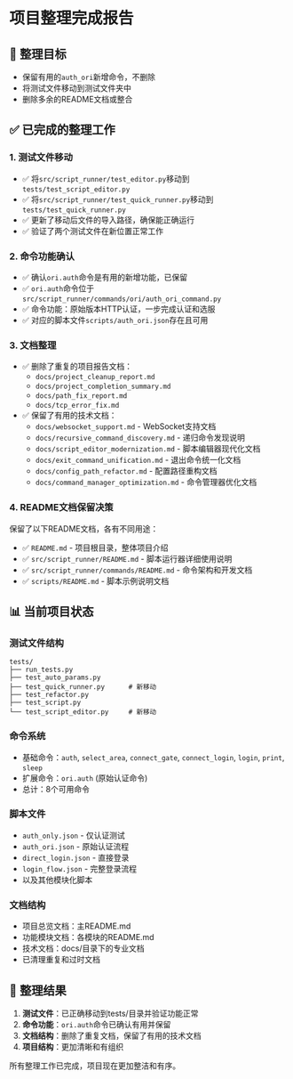 # 项目整理完成报告

## 🎯 整理目标
- 保留有用的`auth_ori`新增命令，不删除
- 将测试文件移动到测试文件夹中
- 删除多余的README文档或整合

## ✅ 已完成的整理工作

### 1. 测试文件移动
- ✅ 将`src/script_runner/test_editor.py`移动到`tests/test_script_editor.py`
- ✅ 将`src/script_runner/test_quick_runner.py`移动到`tests/test_quick_runner.py`
- ✅ 更新了移动后文件的导入路径，确保能正确运行
- ✅ 验证了两个测试文件在新位置正常工作

### 2. 命令功能确认
- ✅ 确认`ori.auth`命令是有用的新增功能，已保留
- ✅ `ori.auth`命令位于`src/script_runner/commands/ori/auth_ori_command.py`
- ✅ 命令功能：原始版本HTTP认证，一步完成认证和选服
- ✅ 对应的脚本文件`scripts/auth_ori.json`存在且可用

### 3. 文档整理
- ✅ 删除了重复的项目报告文档：
  - `docs/project_cleanup_report.md`
  - `docs/project_completion_summary.md`
  - `docs/path_fix_report.md`
  - `docs/tcp_error_fix.md`
- ✅ 保留了有用的技术文档：
  - `docs/websocket_support.md` - WebSocket支持文档
  - `docs/recursive_command_discovery.md` - 递归命令发现说明
  - `docs/script_editor_modernization.md` - 脚本编辑器现代化文档
  - `docs/exit_command_unification.md` - 退出命令统一化文档
  - `docs/config_path_refactor.md` - 配置路径重构文档
  - `docs/command_manager_optimization.md` - 命令管理器优化文档

### 4. README文档保留决策
保留了以下README文档，各有不同用途：
- ✅ `README.md` - 项目根目录，整体项目介绍
- ✅ `src/script_runner/README.md` - 脚本运行器详细使用说明
- ✅ `src/script_runner/commands/README.md` - 命令架构和开发文档
- ✅ `scripts/README.md` - 脚本示例说明文档

## 📊 当前项目状态

### 测试文件结构
```
tests/
├── run_tests.py
├── test_auto_params.py
├── test_quick_runner.py      # 新移动
├── test_refactor.py
├── test_script.py
└── test_script_editor.py     # 新移动
```

### 命令系统
- 基础命令：`auth`, `select_area`, `connect_gate`, `connect_login`, `login`, `print`, `sleep`
- 扩展命令：`ori.auth` (原始认证命令)
- 总计：8个可用命令

### 脚本文件
- `auth_only.json` - 仅认证测试
- `auth_ori.json` - 原始认证流程
- `direct_login.json` - 直接登录
- `login_flow.json` - 完整登录流程
- 以及其他模块化脚本

### 文档结构
- 项目总览文档：主README.md
- 功能模块文档：各模块的README.md
- 技术文档：docs/目录下的专业文档
- 已清理重复和过时文档

## 🎉 整理结果

1. **测试文件**：已正确移动到tests/目录并验证功能正常
2. **命令功能**：`ori.auth`命令已确认有用并保留
3. **文档结构**：删除了重复文档，保留了有用的技术文档
4. **项目结构**：更加清晰和有组织

所有整理工作已完成，项目现在更加整洁和有序。
